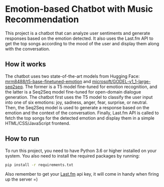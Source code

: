 # Emotion-based Chatbot with Music Recommendation

This project is a chatbot that can analyze user sentiments and generate responses based on the emotion detected. It also uses the Last.fm API to get the top songs according to the mood of the user and display them along with the conversation.

## How it works

The chatbot uses two state-of-the-art models from Hugging Face: [mrm8488/t5-base-finetuned-emotion](https://huggingface.co/mrm8488/t5-base-finetuned-emotion) and [microsoft/GODEL-v1_1-large-seq2seq](https://huggingface.co/microsoft/GODEL-v1_1-large-seq2seq). The former is a T5 model fine-tuned for emotion recognition, and the latter is a Seq2Seq model fine-tuned for open-domain dialogue generation. The chatbot first uses the T5 model to classify the user input into one of six emotions: joy, sadness, anger, fear, surprise, or neutral. Then, the Seq2Seq model is used to generate a response based on the emotion and the context of the conversation. Finally, Last.fm API is called to fetch the top songs for the detected emotion and display them in a simple HTML/CSS/JavaScript frontend.

## How to run

To run this project, you need to have Python 3.6 or higher installed on your system. You also need to install the required packages by running:

```bash
pip install -r requirements.txt
```
Also remember to get your [Last.fm](https://www.last.fm/api) api key, it will come in handy when firing up the server =)
